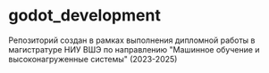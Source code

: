 # godot_development
Репозиторий создан в рамках выполнения дипломной работы в магистратуре НИУ ВШЭ по направлению "Машинное обучение и высоконагруженные системы" (2023-2025)
